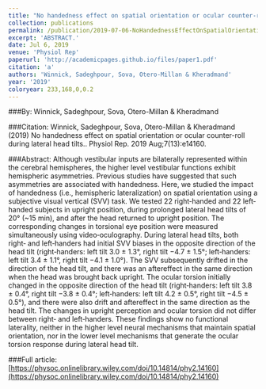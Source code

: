 ```yaml
---
title: "No handedness effect on spatial orientation or ocular counter-roll during lateral head tilts."
collection: publications
permalink: /publication/2019-07-06-NoHandednessEffectOnSpatialOrientationOrOcularCounter_rollDurin
excerpt: 'ABSTRACT.'
date: Jul 6, 2019
venue: 'Physiol Rep'
paperurl: 'http://academicpages.github.io/files/paper1.pdf'
citation: 'a'
authors: 'Winnick, Sadeghpour, Sova, Otero-Millan & Kheradmand'
year: '2019'
coloryear: 233,168,0,0.2
---
```


###By: 
Winnick, Sadeghpour, Sova, Otero-Millan & Kheradmand

###Citation: 
Winnick, Sadeghpour, Sova, Otero-Millan & Kheradmand (2019) No handedness effect on spatial orientation or ocular counter-roll during lateral head tilts.. Physiol Rep. 2019 Aug;7(13):e14160. 

###Abstract: 
Although vestibular inputs are bilaterally represented within the cerebral hemispheres, the higher level vestibular functions exhibit hemispheric asymmetries. Previous studies have suggested that such asymmetries are associated with handedness. Here, we studied the impact of handedness (i.e., hemispheric lateralization) on spatial orientation using a subjective visual vertical (SVV) task. We tested 22 right‐handed and 22 left‐handed subjects in upright position, during prolonged lateral head tilts of 20° (~15 min), and after the head returned to upright position. The corresponding changes in torsional eye position were measured simultaneously using video‐oculography. During lateral head tilts, both right‐ and left‐handers had initial SVV biases in the opposite direction of the head tilt (right‐handers: left tilt 3.0 ± 1.3°, right tilt −4.7 ± 1.5°; left‐handers: left tilt 3.4 ± 1.1°, right tilt −4.1 ± 1.0°). The SVV subsequently drifted in the direction of the head tilt, and there was an aftereffect in the same direction when the head was brought back upright. The ocular torsion initially changed in the opposite direction of the head tilt (right‐handers: left tilt 3.8 ± 0.4°, right tilt −3.8 ± 0.4°; left‐handers: left tilt 4.2 ± 0.5°, right tilt −4.5 ± 0.5°), and there were also drift and aftereffect in the same direction as the head tilt. The changes in upright perception and ocular torsion did not differ between right‐ and left‐handers. These findings show no functional laterality, neither in the higher level neural mechanisms that maintain spatial orientation, nor in the lower level mechanisms that generate the ocular torsion response during lateral head tilt.

###Full article: 
[https://physoc.onlinelibrary.wiley.com/doi/10.14814/phy2.14160](https://physoc.onlinelibrary.wiley.com/doi/10.14814/phy2.14160)
